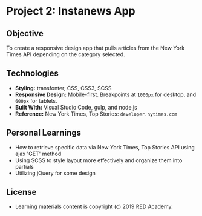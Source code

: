# Project 2: Instanews App

## **Objective**

To create a responsive design app that pulls articles from the New York Times API depending on the category selected.

## **Technologies**

- **Styling:** transfonter, CSS, CSS3, SCSS
- **Responsive Design:** Mobile-first. Breakpoints at `1000px` for desktop, and `600px` for tablets.
- **Built With:** Visual Studio Code, gulp, and node.js
- **Reference:** New York Times, Top Stories: `developer.nytimes.com`

## **Personal Learnings**

- How to retrieve specific data via New York Times, Top Stories API using ajax 'GET' method
- Using SCSS to style layout more effectively and organize them into partials
- Utilizing jQuery for some design

## **License**

- Learning materials content is copyright (c) 2019 RED Academy.
